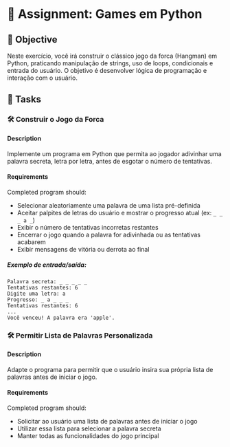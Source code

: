 # 📘 Assignment: Games em Python

## 🎯 Objective

Neste exercício, você irá construir o clássico jogo da forca (Hangman) em Python, praticando manipulação de strings, uso de loops, condicionais e entrada do usuário. O objetivo é desenvolver lógica de programação e interação com o usuário.

## 📝 Tasks

### 🛠️	Construir o Jogo da Forca

#### Description
Implemente um programa em Python que permita ao jogador adivinhar uma palavra secreta, letra por letra, antes de esgotar o número de tentativas.

#### Requirements
Completed program should:

- Selecionar aleatoriamente uma palavra de uma lista pré-definida
- Aceitar palpites de letras do usuário e mostrar o progresso atual (ex: `_ _ _ a _`)
- Exibir o número de tentativas incorretas restantes
- Encerrar o jogo quando a palavra for adivinhada ou as tentativas acabarem
- Exibir mensagens de vitória ou derrota ao final

##### Exemplo de entrada/saída:
```
Palavra secreta: _ _ _ _ _
Tentativas restantes: 6
Digite uma letra: a
Progresso: _ a _ _ _
Tentativas restantes: 6
...
Você venceu! A palavra era 'apple'.
```

### 🛠️	Permitir Lista de Palavras Personalizada

#### Description
Adapte o programa para permitir que o usuário insira sua própria lista de palavras antes de iniciar o jogo.

#### Requirements
Completed program should:

- Solicitar ao usuário uma lista de palavras antes de iniciar o jogo
- Utilizar essa lista para selecionar a palavra secreta
- Manter todas as funcionalidades do jogo principal
